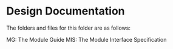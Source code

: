 # Design Documentation #

The folders and files for this folder are as follows:

MG: The Module Guide
MIS: The Module Interface Specification